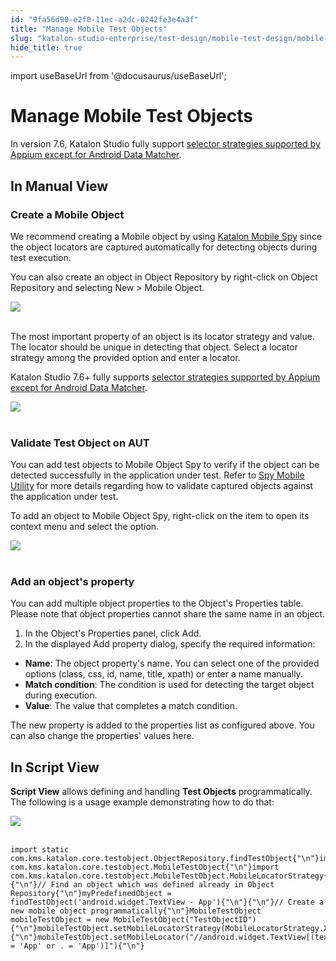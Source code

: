 ```yaml
---
id: "9fa56d90-e2f0-11ec-a2dc-0242fe3e4a3f"
title: "Manage Mobile Test Objects"
slug: "katalon-studio-enterprise/test-design/mobile-test-design/mobile-test-objects/manage-mobile-test-objects"
hide_title: true
---
```

import useBaseUrl from '@docusaurus/useBaseUrl';

    

# <a id="id" class="anchor_top_offset"/><a id="ariaid-title1" class="anchor_top_offset"/>Manage Mobile Test Objects

    
      
<p xmlns="http://www.w3.org/1999/xhtml" className="p">In version 7.6, Katalon Studio fully support <a className="xref" href="/docs/legacy/katalon-studio-enterprise/test-design/mobile-test-design/mobile-test-objects/locators-and-object-identification">selector     strategies supported by Appium except for Android Data     Matcher</a>.</p> 
    
  
    

## <a id="id_1" class="anchor_top_offset"/>In Manual View

    
              

### <a id="id_2" class="anchor_top_offset"/>Create a Mobile Object

<p xmlns="http://www.w3.org/1999/xhtml" className="p">We recommend creating a Mobile object by using <a className="xref" href="/docs/legacy/katalon-studio-enterprise/test-design/mobile-test-design/mobile-record-and-spy-utilities/tutorial-for-mobile-object-spy">Katalon Mobile Spy</a> since the object locators are captured automatically for detecting objects during test execution.</p> 
<p xmlns="http://www.w3.org/1999/xhtml" className="p">You can also create an object in Object Repository by right-click on <span className="ph uicontrol">Object Repository</span> and selecting <span className="ph uicontrol">New</span> &gt; <span className="ph uicontrol">Mobile Object</span>.</p> 
<p xmlns="http://www.w3.org/1999/xhtml" className="p"> <img className="image" src={useBaseUrl("https://github.com/katalon-studio/docs-images/raw/master/katalon-studio/docs/mobile-selector-strategies/create-new-mobile-object.png")} /><br /><br /> </p> 
<p xmlns="http://www.w3.org/1999/xhtml" className="p">The most important property of an object is its locator strategy and value. The locator should be unique in detecting that object. Select a locator strategy among the provided option and enter a locator.</p> 
<p xmlns="http://www.w3.org/1999/xhtml" className="p">Katalon Studio 7.6+ fully supports <a className="xref" href="/docs/legacy/katalon-studio-enterprise/test-design/mobile-test-design/mobile-test-objects/locators-and-object-identification">selector strategies supported by Appium except for Android Data Matcher</a>.</p> 
<p xmlns="http://www.w3.org/1999/xhtml" className="p"> <img className="image" src={useBaseUrl("https://github.com/katalon-studio/docs-images/raw/master/katalon-studio/docs/manage-mobile-test-object./object.png")} width={500} /><br /><br /> </p> 

### <a id="id_3" class="anchor_top_offset"/>Validate Test Object on AUT

<p xmlns="http://www.w3.org/1999/xhtml" className="p">You can add test objects to <span className="ph uicontrol">Mobile Object Spy</span> to verify if the object can be detected successfully in the application under test. Refer to <a className="xref" href="/docs/legacy/katalon-studio-enterprise/test-design/mobile-test-design/mobile-record-and-spy-utilities/tutorial-for-mobile-object-spy">Spy Mobile Utility</a> for more details regarding how to validate captured objects against the application under test.</p> 
<p xmlns="http://www.w3.org/1999/xhtml" className="p">To add an object to <span className="ph uicontrol">Mobile Object Spy</span>, right-click on the item to open its context menu and select the option.</p> 
<p xmlns="http://www.w3.org/1999/xhtml" className="p"> <img className="image" height={614} src={useBaseUrl("https://github.com/katalon-studio/docs-images/raw/master/katalon-studio/docs/manage-mobile-test-object./add-mobile.png")} width={350} /><br /><br /> </p> 

### <a id="id_4" class="anchor_top_offset"/>Add an object's property

<p xmlns="http://www.w3.org/1999/xhtml" className="p">You can add multiple object properties to the <span className="ph uicontrol">Object's Properties</span> table. Please note that object properties cannot share the same name in an object.</p> 
<ol xmlns="http://www.w3.org/1999/xhtml" className="ol"><li className="li">In the <span className="ph uicontrol">Object's Properties</span> panel, click <span className="ph uicontrol">Add</span>.</li><li className="li">In the displayed <span className="ph uicontrol">Add property</span> dialog, specify the required information:</li></ol> 
<ul xmlns="http://www.w3.org/1999/xhtml" className="ul"><li className="li"> <strong className="ph b">Name</strong>: The object property's name. You can select one of the provided options (class, css, id, name, title, xpath) or enter a name manually.</li><li className="li"> <strong className="ph b">Match condition</strong>: The condition is used for detecting the target object during execution.</li><li className="li"> <strong className="ph b">Value</strong>: The value that completes a match condition.</li></ul> 
<p xmlns="http://www.w3.org/1999/xhtml" className="p">The new property is added to the properties list as configured above. You can also change the properties' values here.</p> 

## <a id="id_5" class="anchor_top_offset"/>In Script View

<p xmlns="http://www.w3.org/1999/xhtml" className="p"><strong className="ph b">Script View</strong> allows defining and handling <strong className="ph b">Test Objects</strong> programmatically. The following is a usage example demonstrating how to do that:</p> 
<img xmlns="http://www.w3.org/1999/xhtml" className="image" src={useBaseUrl("https://github.com/katalon-studio/docs-images/raw/master/katalon-studio/docs/manage-mobile-test-object./script-ex.png")} /> 
<br xmlns="http://www.w3.org/1999/xhtml" /> 
<br xmlns="http://www.w3.org/1999/xhtml" /> 
<pre xmlns="http://www.w3.org/1999/xhtml" className="pre codeblock"><code>import static com.kms.katalon.core.testobject.ObjectRepository.findTestObject{"\n"}import com.kms.katalon.core.testobject.MobileTestObject{"\n"}import com.kms.katalon.core.testobject.MobileTestObject.MobileLocatorStrategy{"\n"}{"\n"}// Find an object which was defined already in Object Repository{"\n"}myPredefinedObject = findTestObject('android.widget.TextView - App'){"\n"}{"\n"}// Create a new mobile object programmatically{"\n"}MobileTestObject mobileTestObject = new MobileTestObject("TestObjectID"){"\n"}mobileTestObject.setMobileLocatorStrategy(MobileLocatorStrategy.XPATH){"\n"}mobileTestObject.setMobileLocator("//android.widget.TextView[(text() = 'App' or . = 'App')]"){"\n"}</code></pre> 
